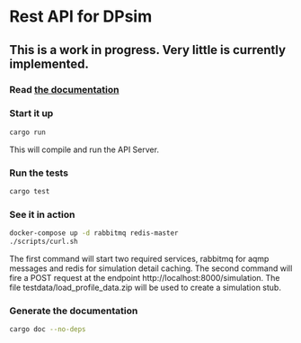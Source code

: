 
# Rest API for DPsim

## This is a work in progress. Very little is currently implemented.

### Read [the documentation](https://sogno-platform.github.io/dpsim-api/dpsim_api/index.html)

### Start it up

```bash
cargo run
```

This will compile and run the API Server.

### Run the tests

```bash
cargo test
```

### See it in action

```bash
docker-compose up -d rabbitmq redis-master
./scripts/curl.sh
```

The first command will start two required services, rabbitmq for aqmp messages and redis for simulation detail caching. The second command will fire a POST request at the endpoint http://localhost:8000/simulation. The file testdata/load_profile_data.zip will be used to create a simulation stub.

### Generate the documentation

```bash
cargo doc --no-deps
```


